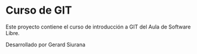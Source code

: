 # Curso de GIT

Este proyecto contiene el curso de introducción a GIT del Aula de Software Libre.


Desarrollado por Gerard Siurana

